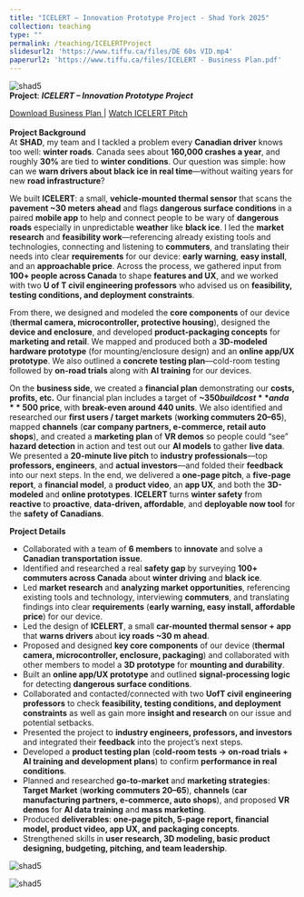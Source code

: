 ```yaml
---
title: "ICELERT – Innovation Prototype Project - Shad York 2025"
collection: teaching
type: ""
permalink: /teaching/ICELERTProject
slidesurl2: 'https://www.tiffu.ca/files/DE 60s VID.mp4'
paperurl2: 'https://www.tiffu.ca/files/ICELERT - Business Plan.pdf'
---
```

![shad5](https://www.tiffu.ca/images/shadproject1.png)
<br>**Project**: <i>**ICELERT – Innovation Prototype Project**</i>

<a href="https://www.tiffu.ca/files/ICELERT - Business Plan.pdf" target="_blank" rel="noopener noreferrer">Download Business Plan
</a> | <a href="https://www.tiffu.ca/files/DE 60s VID.mp4" target="_blank" rel="noopener noreferrer">Watch ICELERT Pitch</a>&nbsp;
<br><br>**Project Background**
<br>At **SHAD**, my team and I tackled a problem every **Canadian driver** knows too well: **winter roads**. Canada sees about **160,000 crashes a year**, and roughly **30%** are tied to **winter conditions**. Our question was simple: how can we **warn drivers about black ice in real time**—without waiting years for new **road infrastructure**?

We built **ICELERT**: a small, **vehicle-mounted thermal sensor** that scans the **pavement ~30 meters ahead** and flags **dangerous surface conditions** in a paired **mobile app** to help and connect people to be wary of **dangerous roads** especially in unpredictable **weather** like **black ice**. I led the **market research** and **feasibility work**—referencing already existing tools and technologies, connecting and listening to **commuters**, and translating their needs into clear **requirements** for our device: **early warning**, **easy install**, and an **approachable price**. Across the process, we gathered input from **100+ people across Canada** to shape **features and UX**, and we worked with two **U of T civil engineering professors** who advised us on **feasibility, testing conditions, and deployment constraints**.

From there, we designed and modeled the **core components** of our device (**thermal camera, microcontroller, protective housing**), designed the **device and enclosure**, and developed **product-packaging concepts** for **marketing and retail**. We mapped and produced both a **3D-modeled hardware prototype** (for mounting/enclosure design) and an **online app/UX prototype**. We also outlined a **concrete testing plan**—cold-room testing followed by **on-road trials** along with **AI training** for our devices.

On the **business side**, we created a **financial plan** demonstrating our **costs, profits, etc.** Our financial plan includes a target of **~$350 build cost** and a **~$500 price**, with **break-even around 440 units**. We also identified and researched our **first users / target markets** (**working commuters 20–65**), mapped **channels** (**car company partners, e-commerce, retail auto shops**), and created a **marketing plan** of **VR demos** so people could “see” **hazard detection** in action and test out our **AI models** to gather **live data**. We presented a **20-minute live pitch** to **industry professionals**—top **professors, engineers**, and **actual investors**—and folded their **feedback** into our next steps. In the end, we delivered a **one-page pitch**, a **five-page report**, a **financial model**, a **product video**, an **app UX**, and both the **3D-modeled** and **online prototypes**. **ICELERT** turns **winter safety** from **reactive** to **proactive**, **data-driven, affordable**, and **deployable now tool** for the **safety of Canadians**.

**Project Details**
* Collaborated with a team of **6 members** to **innovate** and solve a **Canadian transportation issue**.
* Identified and researched a real **safety gap** by surveying **100+ commuters across Canada** about **winter driving** and **black ice**.
* Led **market research** and **analyzing market opportunities**, referencing existing tools and technology, interviewing **commuters**, and translating findings into clear **requirements** (**early warning, easy install, affordable price**) for our device.
* Led the design of **ICELERT**, a small **car-mounted thermal sensor + app** that **warns drivers** about **icy roads ~30 m ahead**.
* Proposed and designed **key core components** of our device (**thermal camera, microcontroller, enclosure, packaging**) and collaborated with other members to model a **3D prototype** for **mounting and durability**.
* Built an **online app/UX prototype** and outlined **signal-processing logic** for detecting **dangerous surface conditions**.
* Collaborated and contacted/connected with two **UofT civil engineering professors** to check **feasibility, testing conditions, and deployment constraints** as well as gain more **insight and research** on our issue and potential setbacks.
* Presented the project to **industry engineers, professors, and investors** and integrated their **feedback** into the project’s next steps.
* Developed a **product testing plan** (**cold-room tests → on-road trials + AI training and development plans**) to confirm **performance in real conditions**.
* Planned and researched **go-to-market** and **marketing strategies**: **Target Market** (**working commuters 20–65**), **channels** (**car manufacturing partners, e-commerce, auto shops**), and proposed **VR demos** for **AI data training** and **mass marketing**.
* Produced **deliverables**: **one-page pitch, 5-page report, financial model, product video, app UX, and packaging concepts**.
* Strengthened skills in **user research, 3D modeling, basic product designing, budgeting, pitching, and team leadership**.

![shad5](https://www.tiffu.ca/images/shad5.jpg)

![shad5](https://www.tiffu.ca/images/shad3.jpeg)











